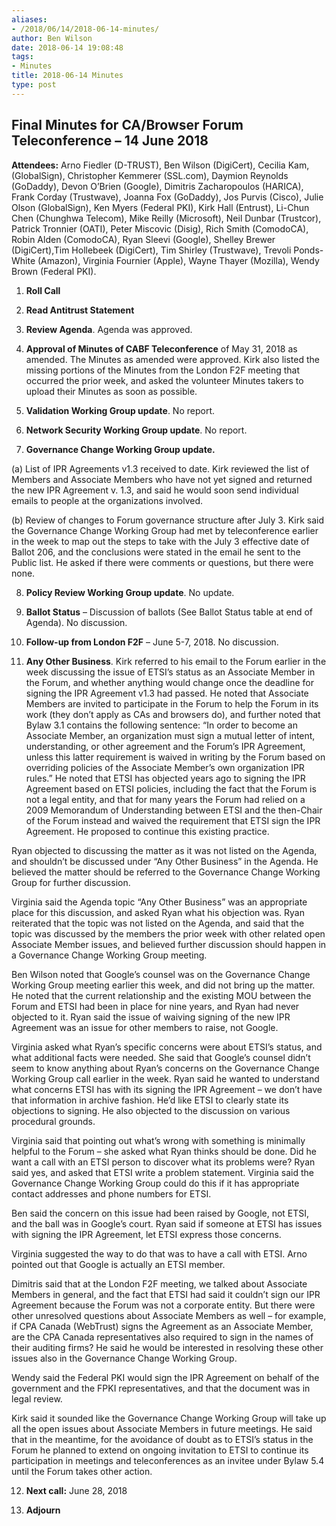 ```yaml
---
aliases:
- /2018/06/14/2018-06-14-minutes/
author: Ben Wilson
date: 2018-06-14 19:08:48
tags:
- Minutes
title: 2018-06-14 Minutes
type: post
---
```


## Final Minutes for CA/Browser Forum Teleconference – 14 June 2018

**Attendees:** Arno Fiedler (D-TRUST), Ben Wilson (DigiCert), Cecilia Kam, (GlobalSign), Christopher Kemmerer (SSL.com), Daymion Reynolds (GoDaddy), Devon O’Brien (Google), Dimitris Zacharopoulos (HARICA), Frank Corday (Trustwave), Joanna Fox (GoDaddy), Jos Purvis (Cisco), Julie Olson (GlobalSign), Ken Myers (Federal PKI), Kirk Hall (Entrust), Li-Chun Chen (Chunghwa Telecom), Mike Reilly (Microsoft), Neil Dunbar (Trustcor), Patrick Tronnier (OATI), Peter Miscovic (Disig), Rich Smith (ComodoCA), Robin Alden (ComodoCA), Ryan Sleevi (Google), Shelley Brewer (DigiCert),Tim Hollebeek (DigiCert), Tim Shirley (Trustwave), Trevoli Ponds-White (Amazon), Virginia Fournier (Apple), Wayne Thayer (Mozilla), Wendy Brown (Federal PKI).  

1. **Roll Call**

1. **Read Antitrust Statement**

1. **Review Agenda**. Agenda was approved.

1. **Approval of Minutes of CABF Teleconference** of May 31, 2018 as amended. The Minutes as amended were approved. Kirk also listed the missing portions of the Minutes from the London F2F meeting that occurred the prior week, and asked the volunteer Minutes takers to upload their Minutes as soon as possible.

1. **Validation Working Group update**. No report.

1. **Network Security Working Group update**. No report.

1. **Governance Change Working Group update.**

(a) List of IPR Agreements v1.3 received to date. Kirk reviewed the list of Members and Associate Members who have not yet signed and returned the new IPR Agreement v. 1.3, and said he would soon send individual emails to people at the organizations involved.

(b) Review of changes to Forum governance structure after July 3. Kirk said the Governance Change Working Group had met by teleconference earlier in the week to map out the steps to take with the July 3 effective date of Ballot 206, and the conclusions were stated in the email he sent to the Public list. He asked if there were comments or questions, but there were none.

8. **Policy Review Working Group update**. No update.

1. **Ballot Status** – Discussion of ballots (See Ballot Status table at end of Agenda). No discussion.

1. **Follow-up from London F2F** – June 5-7, 2018. No discussion.

1. **Any Other Business**. Kirk referred to his email to the Forum earlier in the week discussing the issue of ETSI’s status as an Associate Member in the Forum, and whether anything would change once the deadline for signing the IPR Agreement v1.3 had passed. He noted that Associate Members are invited to participate in the Forum to help the Forum in its work (they don’t apply as CAs and browsers do), and further noted that Bylaw 3.1 contains the following sentence: “In order to become an Associate Member, an organization must sign a mutual letter of intent, understanding, or other agreement and the Forum’s IPR Agreement, unless this latter requirement is waived in writing by the Forum based on overriding policies of the Associate Member’s own organization IPR rules.” He noted that ETSI has objected years ago to signing the IPR Agreement based on ETSI policies, including the fact that the Forum is not a legal entity, and that for many years the Forum had relied on a 2009 Memorandum of Understanding between ETSI and the then-Chair of the Forum instead and waived the requirement that ETSI sign the IPR Agreement. He proposed to continue this existing practice.

Ryan objected to discussing the matter as it was not listed on the Agenda, and shouldn’t be discussed under “Any Other Business” in the Agenda. He believed the matter should be referred to the Governance Change Working Group for further discussion.

Virginia said the Agenda topic “Any Other Business” was an appropriate place for this discussion, and asked Ryan what his objection was. Ryan reiterated that the topic was not listed on the Agenda, and said that the topic was discussed by the members the prior week with other related open Associate Member issues, and believed further discussion should happen in a Governance Change Working Group meeting.

Ben Wilson noted that Google’s counsel was on the Governance Change Working Group meeting earlier this week, and did not bring up the matter. He noted that the current relationship and the existing MOU between the Forum and ETSI had been in place for nine years, and Ryan had never objected to it. Ryan said the issue of waiving signing of the new IPR Agreement was an issue for other members to raise, not Google.

Virginia asked what Ryan’s specific concerns were about ETSI’s status, and what additional facts were needed. She said that Google’s counsel didn’t seem to know anything about Ryan’s concerns on the Governance Change Working Group call earlier in the week. Ryan said he wanted to understand what concerns ETSI has with its signing the IPR Agreement – we don’t have that information in archive fashion. He’d like ETSI to clearly state its objections to signing. He also objected to the discussion on various procedural grounds.

Virginia said that pointing out what’s wrong with something is minimally helpful to the Forum – she asked what Ryan thinks should be done. Did he want a call with an ETSI person to discover what its problems were? Ryan said yes, and asked that ETSI write a problem statement. Virginia said the Governance Change Working Group could do this if it has appropriate contact addresses and phone numbers for ETSI.

Ben said the concern on this issue had been raised by Google, not ETSI, and the ball was in Google’s court. Ryan said if someone at ETSI has issues with signing the IPR Agreement, let ETSI express those concerns.

Virginia suggested the way to do that was to have a call with ETSI. Arno pointed out that Google is actually an ETSI member.

Dimitris said that at the London F2F meeting, we talked about Associate Members in general, and the fact that ETSI had said it couldn’t sign our IPR Agreement because the Forum was not a corporate entity. But there were other unresolved questions about Associate Members as well – for example, if CPA Canada (WebTrust) signs the Agreement as an Associate Member, are the CPA Canada representatives also required to sign in the names of their auditing firms? He said he would be interested in resolving these other issues also in the Governance Change Working Group.

Wendy said the Federal PKI would sign the IPR Agreement on behalf of the government and the FPKI representatives, and that the document was in legal review.

Kirk said it sounded like the Governance Change Working Group will take up all the open issues about Associate Members in future meetings. He said that in the meantime, for the avoidance of doubt as to ETSI’s status in the Forum he planned to extend on ongoing invitation to ETSI to continue its participation in meetings and teleconferences as an invitee under Bylaw 5.4 until the Forum takes other action.

12. **Next call:** June 28, 2018

01. **Adjourn**